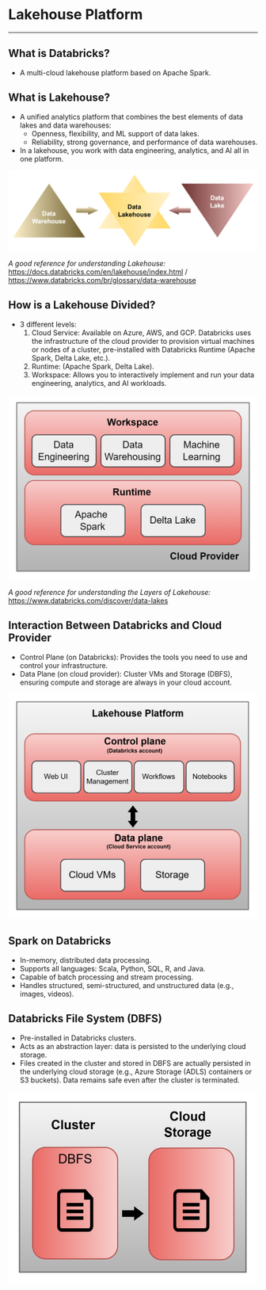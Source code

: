# Lakehouse Platform

--- 

## What is Databricks?

 - A multi-cloud lakehouse platform based on Apache Spark.

## What is Lakehouse?

 - A unified analytics platform that combines the best elements of data lakes and data warehouses:
    - Openness, flexibility, and ML support of data lakes.
    - Reliability, strong governance, and performance of data warehouses.
 - In a lakehouse, you work with data engineering, analytics, and AI all in one platform.

 <img src="../resources/imgs/lakehouse.png" alt="Data Lakehouse" width="600"/>

*A good reference for understanding Lakehouse:* https://docs.databricks.com/en/lakehouse/index.html / https://www.databricks.com/br/glossary/data-warehouse

## How is a Lakehouse Divided?

 - 3 different levels:
    1. Cloud Service: Available on Azure, AWS, and GCP. Databricks uses the infrastructure of the cloud provider to provision 
    virtual machines or nodes of a cluster, pre-installed with Databricks Runtime (Apache Spark, Delta Lake, etc.).
    2. Runtime: (Apache Spark, Delta Lake).
    3. Workspace: Allows you to interactively implement and run your data engineering, analytics, and AI workloads.

 <img src="../resources/imgs/lakehouse_layers.png" alt="Data Lakehouse Layers" width="600"/>

 *A good reference for understanding the Layers of Lakehouse:* https://www.databricks.com/discover/data-lakes

## Interaction Between Databricks and Cloud Provider

 - Control Plane (on Databricks): Provides the tools you need to use and control your infrastructure.
 - Data Plane (on cloud provider): Cluster VMs and Storage (DBFS), ensuring compute and storage are always in your cloud account.

 <img src="../resources/imgs/control_data_planes.png" alt="Databricks vs Cloud Provider" width="600"/>

## Spark on Databricks

 - In-memory, distributed data processing.
 - Supports all languages: Scala, Python, SQL, R, and Java.
 - Capable of batch processing and stream processing.
 - Handles structured, semi-structured, and unstructured data (e.g., images, videos).

## Databricks File System (DBFS)

 - Pre-installed in Databricks clusters.
 - Acts as an abstraction layer: data is persisted to the underlying cloud storage.
 - Files created in the cluster and stored in DBFS are actually persisted in the underlying cloud storage (e.g., Azure Storage (ADLS) 
 containers or S3 buckets). Data remains safe even after the cluster is terminated.

  <img src="../resources/imgs/dbfs.png" alt="Databricks File System" width="600"/>